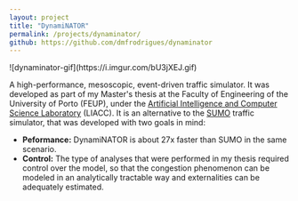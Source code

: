 ```yaml
---
layout: project
title: "DynamiNATOR"
permalink: /projects/dynaminator/
github: https://github.com/dmfrodrigues/dynaminator
---
```


<div class="scroll" markdown="1">
![dynaminator-gif](https://i.imgur.com/bU3jXEJ.gif)
</div>

A high-performance, mesoscopic, event-driven traffic simulator. It was developed as part of my Master's thesis at the Faculty of Engineering of the University of Porto (FEUP), under the [Artificial Intelligence and Computer Science Laboratory](https://liacc.fe.up.pt/) (LIACC). It is an alternative to the [SUMO](https://sumo.dlr.de/docs/SUMO_at_a_Glance.html) traffic simulator, that was developed with two goals in mind:
- **Peformance:** DynamiNATOR is about 27x faster than SUMO in the same scenario.
- **Control:** The type of analyses that were performed in my thesis required control over the model, so that the congestion phenomenon can be modeled in an analytically tractable way and externalities can be adequately estimated.
